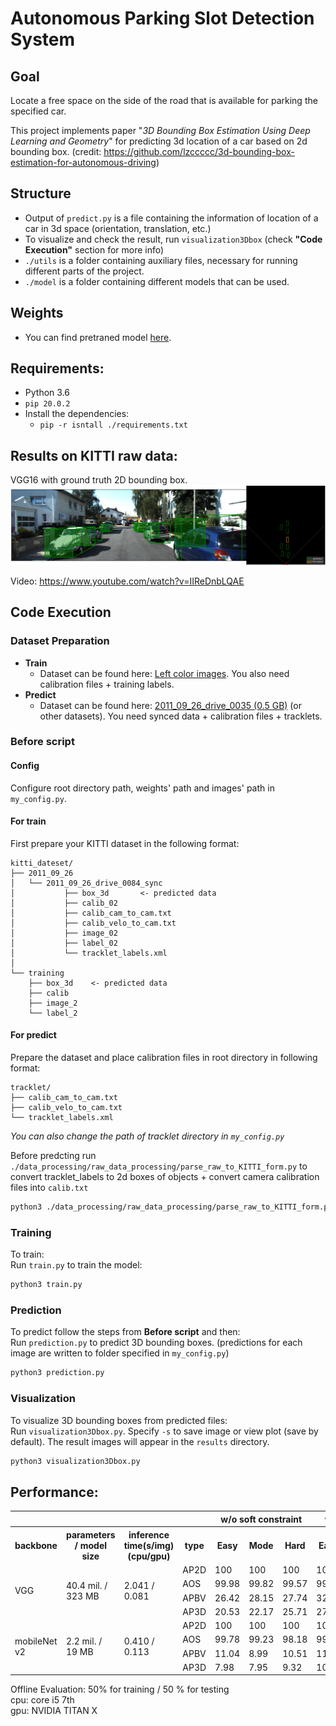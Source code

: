 # Autonomous Parking Slot Detection System
## Goal
Locate a free space on the side of the road that is available for parking the specified car.  

This project implements paper "*3D Bounding Box Estimation Using Deep Learning and Geometry*" for predicting 3d location of a car based on 2d bounding box. (credit: https://github.com/lzccccc/3d-bounding-box-estimation-for-autonomous-driving)


## Structure
 - Output of ```predict.py``` is a file containing the information of location of a car in 3d space (orientation, translation, etc.)
 - To visualize and check the result, run ```visualization3Dbox``` (check **"Code Execution"** section for more info)
 - ```./utils``` is a folder containing auxiliary files, necessary for running different parts of the project.
 - ```./model``` is a folder containing different models that can be used.
 

## Weights
 - You can find pretraned model [here](https://www.kaggle.com/thedownhill/3d-box-cars-detection).

## Requirements:
- Python 3.6
- ```pip 20.0.2```
- Install the dependencies:
  - ```pip -r isntall ./requirements.txt```


## Results on KITTI raw data: 
VGG16 with ground truth 2D bounding box.
![2.png](result/2.png)

Video: https://www.youtube.com/watch?v=IIReDnbLQAE


## Code Execution
### Dataset Preparation
 * **Train**
   - Dataset can be found here: [Left color images](http://www.cvlibs.net/datasets/kitti/eval_object.php?obj_benchmark=3d). You also need calibration files + training labels.
 * **Predict**
   - Dataset can be found here: [2011_09_26_drive_0035 (0.5 GB)](http://www.cvlibs.net/datasets/kitti/raw_data.php?type=residential) (or other datasets). You need synced data + calibration files + tracklets.
   

### Before script
#### Config
Configure root directory path, weights' path and images' path in `my_config.py`.

#### For train
First prepare your KITTI dataset in the following format:
```
kitti_dateset/
├── 2011_09_26
│   └── 2011_09_26_drive_0084_sync
│           ├── box_3d       <- predicted data
│           ├── calib_02
│           ├── calib_cam_to_cam.txt
│           ├── calib_velo_to_cam.txt
│           ├── image_02
│           ├── label_02
│           └── tracklet_labels.xml
│
└── training
    ├── box_3d    <- predicted data
    ├── calib
    ├── image_2
    └── label_2
```


#### For predict
Prepare the dataset and place calibration files in root directory in following format:
```
tracklet/
├── calib_cam_to_cam.txt
├── calib_velo_to_cam.txt
└── tracklet_labels.xml
```
*You can also change the path of tracklet directory in `my_config.py`*

Before predcting run `./data_processing/raw_data_processing/parse_raw_to_KITTI_form.py` to convert tracklet_labels to 2d boxes of objects + convert camera calibration files into `calib.txt`
```bash
python3 ./data_processing/raw_data_processing/parse_raw_to_KITTI_form.py
```


### Training
To train:\
Run `train.py` to train the model:
```bash
python3 train.py
```

### Prediction
To predict follow the steps from **Before script** and then:\
Run `prediction.py` to predict 3D bounding boxes. (predictions for each image are written to folder specified in `my_config.py`)
```bash 
python3 prediction.py
```

### Visualization
To visualize 3D bounding boxes from predicted files:\
Run `visualization3Dbox.py`. Specify `-s` to save image or view plot (save by default). The result images will appear in the `results` directory.
```bash
python3 visualization3Dbox.py
```

## Performance:
<table>
  <tr>
    <th colspan="4"></th> 
    <th colspan="3">w/o soft constraint</th>
    <th colspan="3">w/ soft constraint</th> 
  </tr>
  <tr>
    <th>backbone</th>
    <th>parameters / model size</th> 
    <th>inference time(s/img)(cpu/gpu)</th>
    <th>type</th>
    <th>Easy</th>
    <th>Mode</th>
    <th>Hard</th>
    <th>Easy</th>
    <th>Mode</th>
    <th>Hard</th>
  </tr>
  <tr>
    <td rowspan="4">VGG</td>
    <td rowspan="4">40.4 mil. / 323 MB</td> 
    <td rowspan="4">2.041 / 0.081</td>
    <td>AP2D</td>
    <td>100</td>
    <td>100</td>
    <td>100</td>
    <td>100</td>
    <td>100</td>
    <td>100</td>
  </tr> 
  <tr> 
    <td>AOS</td>
    <td>99.98</td>
    <td>99.82</td>
    <td>99.57</td>
    <td>99.98</td>
    <td>99.82</td>
    <td>99.57</td>
  </tr> 
  <tr> 
    <td>APBV</td>
    <td>26.42</td>
    <td>28.15</td>
    <td>27.74</td>
    <td>32.89</td>
    <td>29.40</td>
    <td>33.46</td>
  </tr> 
  <tr> 
    <td>AP3D</td>
    <td>20.53</td>
    <td>22.17</td>
    <td>25.71</td>
    <td>27.04</td>
    <td>27.62</td>
    <td>27.06</td>
  </tr> 
  
  <tr>
    <td rowspan="4">mobileNet v2</td>
    <td rowspan="4">2.2 mil. / 19 MB</td> 
    <td rowspan="4">0.410 / 0.113</td>
    <td>AP2D</td>
    <td>100</td>
    <td>100</td>
    <td>100</td>
    <td>100</td>
    <td>100</td>
    <td>100</td>
  </tr>
  <tr> 
    <td>AOS</td>
    <td>99.78</td>
    <td>99.23</td>
    <td>98.18</td>
    <td>99.78</td>
    <td>99.23</td>
    <td>98.18</td>
  </tr> 
  <tr> 
    <td>APBV</td>
    <td>11.04</td>
    <td>8.99</td>
    <td>10.51</td>
    <td>11.62</td>
    <td>8.90</td>
    <td>10.42</td>
  </tr> 
  <tr> 
    <td>AP3D</td>
    <td>7.98</td>
    <td>7.95</td>
    <td>9.32</td>
    <td>10.42</td>
    <td>7.99</td>
    <td>9.32</td>
  </tr>  
</table>  
Offline Evaluation: 50% for training / 50 % for testing <br>
cpu: core i5 7th <br>
gpu: NVIDIA TITAN X

